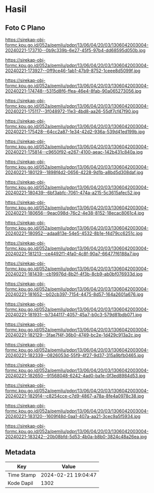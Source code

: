 # Hasil

## Foto C Plano

https://sirekap-obj-formc.kpu.go.id/052a/pemilu/pdpr/13/06/04/20/03/1306042003004-20240221-173710--0b9c339b-6e27-45f5-97b4-dd68595d050b.jpg

https://sirekap-obj-formc.kpu.go.id/052a/pemilu/pdpr/13/06/04/20/03/1306042003004-20240221-173927--0ff9ce46-1ab1-47b9-8752-1ceee8d5099f.jpg

https://sirekap-obj-formc.kpu.go.id/052a/pemilu/pdpr/13/06/04/20/03/1306042003004-20240221-174748--5315d8f6-ffea-46e4-8fab-90a065273056.jpg

https://sirekap-obj-formc.kpu.go.id/052a/pemilu/pdpr/13/06/04/20/03/1306042003004-20240221-175117--3f048972-11e3-4bd8-aa26-55df7cf47f90.jpg

https://sirekap-obj-formc.kpu.go.id/052a/pemilu/pdpr/13/06/04/20/03/1306042003004-20240221-175428--64cc2a87-1e34-42d2-936a-539d41ed199b.jpg

https://sirekap-obj-formc.kpu.go.id/052a/pemilu/pdpr/13/06/04/20/03/1306042003004-20240221-175814--c9650f92-e267-4100-aeac-142b431c840a.jpg

https://sirekap-obj-formc.kpu.go.id/052a/pemilu/pdpr/13/06/04/20/03/1306042003004-20240221-180129--1898f4d2-0656-4228-9d1b-a8bd5d308daf.jpg

https://sirekap-obj-formc.kpu.go.id/052a/pemilu/pdpr/13/06/04/20/03/1306042003004-20240221-180439--6bf3abfc-7061-474a-a215-5c3615afec52.jpg

https://sirekap-obj-formc.kpu.go.id/052a/pemilu/pdpr/13/06/04/20/03/1306042003004-20240221-180656--9eac098d-76c2-4e38-8152-18ecac8061c4.jpg

https://sirekap-obj-formc.kpu.go.id/052a/pemilu/pdpr/13/06/04/20/03/1306042003004-20240221-180952--adaa813e-54e5-4532-8b1e-f4d79cc6251c.jpg

https://sirekap-obj-formc.kpu.go.id/052a/pemilu/pdpr/13/06/04/20/03/1306042003004-20240221-181213--ce4492f1-4fa0-4c8f-90a7-66477f6188a7.jpg

https://sirekap-obj-formc.kpu.go.id/052a/pemilu/pdpr/13/06/04/20/03/1306042003004-20240221-181439--cb19976d-8b2f-4f3b-8cb9-ab0bf076933d.jpg

https://sirekap-obj-formc.kpu.go.id/052a/pemilu/pdpr/13/06/04/20/03/1306042003004-20240221-181652--b02cb397-7154-4475-8d57-164a2601a676.jpg

https://sirekap-obj-formc.kpu.go.id/052a/pemilu/pdpr/13/06/04/20/03/1306042003004-20240221-181931--b7344117-4057-45a7-b0c3-579d81bdb071.jpg

https://sirekap-obj-formc.kpu.go.id/052a/pemilu/pdpr/13/06/04/20/03/1306042003004-20240221-182129--3fae7f4f-36b0-4749-bc2e-1d429c913a2c.jpg

https://sirekap-obj-formc.kpu.go.id/052a/pemilu/pdpr/13/06/04/20/03/1306042003004-20240221-182339--0826053d-55f9-4f27-9d37-315a9bfb0465.jpg

https://sirekap-obj-formc.kpu.go.id/052a/pemilu/pdpr/13/06/04/20/03/1306042003004-20240221-182650--91568048-6242-4ad0-ba1e-0f3ed8984d53.jpg

https://sirekap-obj-formc.kpu.go.id/052a/pemilu/pdpr/13/06/04/20/03/1306042003004-20240221-182914--c8254cce-c7d9-4867-a78a-8fe4a0978c38.jpg

https://sirekap-obj-formc.kpu.go.id/052a/pemilu/pdpr/13/06/04/20/03/1306042003004-20240221-183120--1609f48d-0aa1-407a-aa21-3cec9a5f5934.jpg

https://sirekap-obj-formc.kpu.go.id/052a/pemilu/pdpr/13/06/04/20/03/1306042003004-20240221-183242--20b08bfd-5d53-4b0a-b8b0-3824c48a26ea.jpg


## Metadata

| Key        | Value               |
| ---------- | ------------------- |
| Time Stamp | 2024-02-21 19:04:47 |
| Kode Dapil | 1302                |



